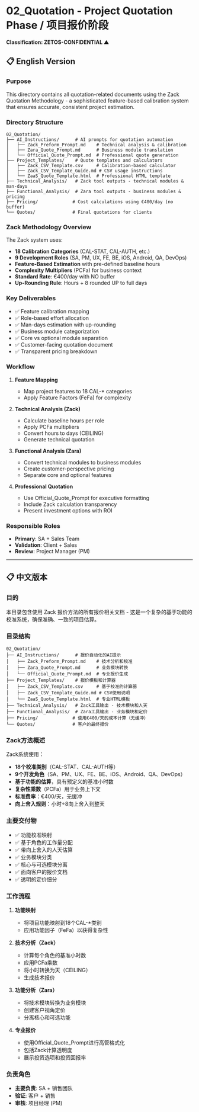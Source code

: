 # 02_Quotation - Project Quotation Phase / 项目报价阶段
**Classification: ZETOS-CONFIDENTIAL ▲**

## 📋 English Version

### Purpose
This directory contains all quotation-related documents using the Zack Quotation Methodology - a sophisticated feature-based calibration system that ensures accurate, consistent project estimation.

### Directory Structure
```
02_Quotation/
├── AI_Instructions/      # AI prompts for quotation automation
│   ├── Zack_Preform_Prompt.md    # Technical analysis & calibration
│   ├── Zara_Quote_Prompt.md      # Business module translation
│   └── Official_Quote_Prompt.md  # Professional quote generation
├── Project_Templates/    # Quote templates and calculators
│   ├── Zack_CSV_Template.csv     # Calibration-based calculator
│   ├── Zack_CSV_Template_Guide.md # CSV usage instructions
│   └── ZaaS_Quote_Template.html  # Professional HTML template
├── Technical_Analysis/   # Zack tool outputs - technical modules & man-days
├── Functional_Analysis/  # Zara tool outputs - business modules & pricing
├── Pricing/             # Cost calculations using €400/day (no buffer)
└── Quotes/              # Final quotations for clients
```

### Zack Methodology Overview
The Zack system uses:
- **18 Calibration Categories** (CAL-STAT, CAL-AUTH, etc.)
- **9 Development Roles** (SA, PM, UX, FE, BE, iOS, Android, QA, DevOps)
- **Feature-Based Estimation** with pre-defined baseline hours
- **Complexity Multipliers** (PCFa) for business context
- **Standard Rate**: €400/day with NO buffer
- **Up-Rounding Rule**: Hours ÷ 8 rounded UP to full days

### Key Deliverables
- ✅ Feature calibration mapping
- ✅ Role-based effort allocation
- ✅ Man-days estimation with up-rounding
- ✅ Business module categorization
- ✅ Core vs optional module separation
- ✅ Customer-facing quotation document
- ✅ Transparent pricing breakdown

### Workflow
1. **Feature Mapping**
   - Map project features to 18 CAL-* categories
   - Apply Feature Factors (FeFa) for complexity
   
2. **Technical Analysis (Zack)**
   - Calculate baseline hours per role
   - Apply PCFa multipliers
   - Convert hours to days (CEILING)
   - Generate technical quotation
   
3. **Functional Analysis (Zara)**
   - Convert technical modules to business modules
   - Create customer-perspective pricing
   - Separate core and optional features

4. **Professional Quotation**
   - Use Official_Quote_Prompt for executive formatting
   - Include Zack calculation transparency
   - Present investment options with ROI

### Responsible Roles
- **Primary**: SA + Sales Team
- **Validation**: Client + Sales
- **Review**: Project Manager (PM)

---

## 📋 中文版本

### 目的
本目录包含使用 Zack 报价方法的所有报价相关文档 - 这是一个复杂的基于功能的校准系统，确保准确、一致的项目估算。

### 目录结构
```
02_Quotation/
├── AI_Instructions/      # 报价自动化的AI提示
│   ├── Zack_Preform_Prompt.md    # 技术分析和校准
│   ├── Zara_Quote_Prompt.md      # 业务模块转换
│   └── Official_Quote_Prompt.md  # 专业报价生成
├── Project_Templates/    # 报价模板和计算器
│   ├── Zack_CSV_Template.csv     # 基于校准的计算器
│   ├── Zack_CSV_Template_Guide.md # CSV使用说明
│   └── ZaaS_Quote_Template.html  # 专业HTML模板
├── Technical_Analysis/   # Zack工具输出 - 技术模块和人天
├── Functional_Analysis/  # Zara工具输出 - 业务模块和定价
├── Pricing/             # 使用€400/天的成本计算（无缓冲）
└── Quotes/              # 客户的最终报价
```

### Zack方法概述
Zack系统使用：
- **18个校准类别**（CAL-STAT、CAL-AUTH等）
- **9个开发角色**（SA、PM、UX、FE、BE、iOS、Android、QA、DevOps）
- **基于功能的估算**，具有预定义的基准小时数
- **复杂性乘数**（PCFa）用于业务上下文
- **标准费率**：€400/天，无缓冲
- **向上舍入规则**：小时÷8向上舍入到整天

### 主要交付物
- ✅ 功能校准映射
- ✅ 基于角色的工作量分配
- ✅ 带向上舍入的人天估算
- ✅ 业务模块分类
- ✅ 核心与可选模块分离
- ✅ 面向客户的报价文档
- ✅ 透明的定价细分

### 工作流程
1. **功能映射**
   - 将项目功能映射到18个CAL-*类别
   - 应用功能因子（FeFa）以获得复杂性
   
2. **技术分析（Zack）**
   - 计算每个角色的基准小时数
   - 应用PCFa乘数
   - 将小时转换为天（CEILING）
   - 生成技术报价
   
3. **功能分析（Zara）**
   - 将技术模块转换为业务模块
   - 创建客户视角定价
   - 分离核心和可选功能

4. **专业报价**
   - 使用Official_Quote_Prompt进行高管格式化
   - 包括Zack计算透明度
   - 展示投资选项和投资回报率

### 负责角色
- **主要负责**: SA + 销售团队
- **验证**: 客户 + 销售
- **审核**: 项目经理 (PM)